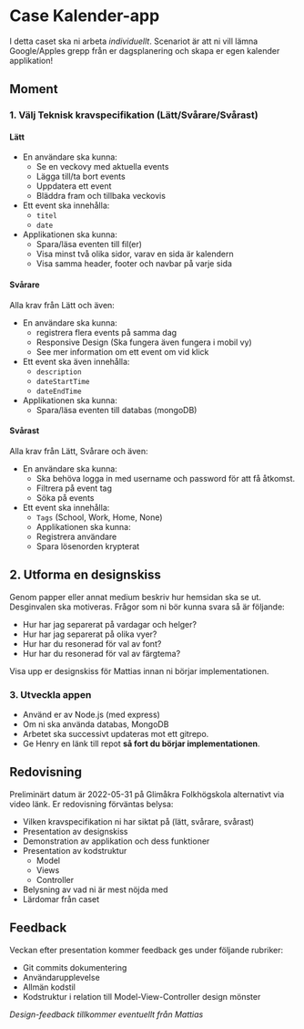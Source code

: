 # Case Kalender-app

I detta caset ska ni arbeta *individuellt*. Scenariot är att ni vill lämna Google/Apples grepp från er dagsplanering och skapa er egen kalender applikation!

## Moment

### 1. Välj Teknisk kravspecifikation (Lätt/Svårare/Svårast)

#### Lätt
- En användare ska kunna:
    - Se en veckovy med aktuella events
    - Lägga till/ta bort events
    - Uppdatera ett event
    - Bläddra fram och tillbaka veckovis
- Ett event ska innehålla:
    - `titel`
    - `date`
- Applikationen ska kunna:
    - Spara/läsa eventen till fil(er)
    - Visa minst två olika sidor, varav en sida är kalendern
    - Visa samma header, footer och navbar på varje sida

#### Svårare
Alla krav från Lätt och även:
- En användare ska kunna:
    - registrera flera events på samma dag
    - Responsive Design (Ska fungera även fungera i mobil vy)
    - See mer information om ett event om vid klick
- Ett event ska även innehålla:
    - `description`
    - `dateStartTime`
    - `dateEndTime`
- Applikationen ska kunna:
    - Spara/läsa eventen till databas (mongoDB)

#### Svårast
Alla krav från Lätt, Svårare och även:
- En användare ska kunna:
    - Ska behöva logga in med username och password för att få åtkomst.
    - Filtrera på event tag
    - Söka på events
- Ett event ska innehålla:
    - `Tags` (School, Work, Home, None)
    - Applikationen ska kunna:
    - Registrera användare
    - Spara lösenorden krypterat

## 2. Utforma en designskiss
Genom papper eller annat medium beskriv hur hemsidan ska se ut. Desginvalen ska motiveras. Frågor som ni bör kunna svara så är följande:

* Hur har jag separerat på vardagar och helger?
* Hur har jag separerat på olika vyer?
* Hur har du resonerad för val av font? 
* Hur har du resonerad för val av färgtema? 

Visa upp er designskiss för Mattias innan ni börjar implementationen.

### 3. Utveckla appen
- Använd er av Node.js (med express)
- Om ni ska använda databas, MongoDB
- Arbetet ska successivt updateras mot ett gitrepo. 
- Ge Henry en länk till repot **så fort du börjar implementationen**.

## Redovisning
Preliminärt datum är 2022-05-31 på Glimåkra Folkhögskola alternativt via video länk.
Er redovisning förväntas belysa:

- Vilken kravspecifikation ni har siktat på (lätt, svårare, svårast)
- Presentation av designskiss
- Demonstration av applikation och dess funktioner
- Presentation av kodstruktur
  - Model
  - Views
  - Controller
- Belysning av vad ni är mest nöjda med
- Lärdomar från caset

## Feedback
Veckan efter presentation kommer feedback ges under följande rubriker:

- Git commits dokumentering
- Användarupplevelse
- Allmän kodstil
- Kodstruktur i relation till Model-View-Controller design mönster

*Design-feedback tillkommer eventuellt från Mattias*
